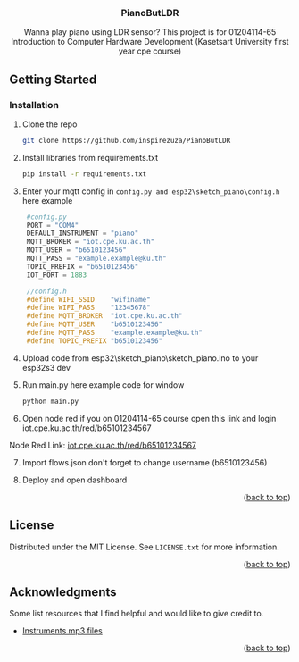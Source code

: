 <a name="readme-top"></a>

<!-- PROJECT SHIELDS -->
<!--
*** I'm using markdown from this link XD
*** https://www.markdownguide.org/basic-syntax/#reference-style-links
-->

<!-- PROJECT LOGO -->
<br />
<div align="center">

  <h3 align="center">PianoButLDR</h3>

  <p align="center">
    Wanna play piano using LDR sensor?
    This project is for 01204114-65 Introduction to Computer Hardware Development (Kasetsart University first year cpe course)
  </p>
</div>

## Getting Started

### Installation

1. Clone the repo
   ```sh
   git clone https://github.com/inspirezuza/PianoButLDR
   ```

2. Install libraries from requirements.txt
   ```sh
   pip install -r requirements.txt
   ```

3. Enter your mqtt config in `config.py and esp32\sketch_piano\config.h` here example
   ```python
    #config.py
    PORT = "COM4"
    DEFAULT_INSTRUMENT = "piano"
    MQTT_BROKER = "iot.cpe.ku.ac.th"
    MQTT_USER = "b6510123456" 
    MQTT_PASS = "example.example@ku.th"
    TOPIC_PREFIX = "b6510123456"
    IOT_PORT = 1883
   ```
   ```c
    //config.h
    #define WIFI_SSID    "wifiname"
    #define WIFI_PASS    "12345678"
    #define MQTT_BROKER  "iot.cpe.ku.ac.th"
    #define MQTT_USER    "b6510123456"  
    #define MQTT_PASS    "example.example@ku.th"      
    #define TOPIC_PREFIX "b6510123456"  
   ```

4. Upload code from esp32\sketch_piano\sketch_piano.ino to your esp32s3 dev

5. Run main.py here example code for window
   ```sh
   python main.py
   ```

6. Open node red if you on 01204114-65 course open this link and login iot.cpe.ku.ac.th/red/b65101234567

Node Red Link: [iot.cpe.ku.ac.th/red/b65101234567](iot.cpe.ku.ac.th/red/b65101234567) 

7. Import flows.json don't forget to change username (b6510123456)

8. Deploy and open dashboard

<p align="right">(<a href="#readme-top">back to top</a>)</p>

<!-- LICENSE -->
## License

Distributed under the MIT License. See `LICENSE.txt` for more information.

<p align="right">(<a href="#readme-top">back to top</a>)</p>

<!-- ACKNOWLEDGMENTS -->
## Acknowledgments

Some list resources that I find helpful and would like to give credit to.

* [Instruments mp3 files](https://github.com/gleitz/midi-js-soundfonts/tree/gh-pages/FatBoy)

<p align="right">(<a href="#readme-top">back to top</a>)</p>